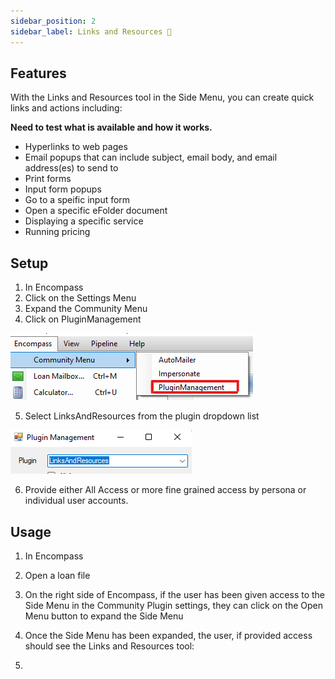 ```yaml
---
sidebar_position: 2
sidebar_label: Links and Resources 🚧
---
```


<underconstruction/>

## Features

With the Links and Resources tool in the Side Menu, you can create quick links and actions including:

[//]: # 'TODO'

**Need to test what is available and how it works.**

- Hyperlinks to web pages
- Email popups that can include subject, email body, and email address(es) to send to
- Print forms
- Input form popups
- Go to a speific input form
- Open a specific eFolder document
- Displaying a specific service
- Running pricing

## Setup

1. In Encompass
2. Click on the Settings Menu
3. Expand the Community Menu
4. Click on PluginManagement

![Community Plugin Menu](/img/CommunityPluginMenu.png)

5. Select LinksAndResources from the plugin dropdown list

![](/img/SideMenu/LinksAndResourcesTool.png)

6. Provide either All Access or more fine grained access by persona or individual user accounts.

## Usage

1. In Encompass
2. Open a loan file
3. On the right side of Encompass, if the user has been given access to the Side Menu in the Community Plugin settings, they can click on the Open Menu button to expand the Side Menu
4. Once the Side Menu has been expanded, the user, if provided access should see the Links and Resources tool:

5.
